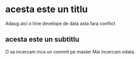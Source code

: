 # acesta este un titlu

Adaug aici o linie develope
de data asta fara conflict

## acesta este un subtitlu

O sa incercam inca un commit pe master
Mai incercam odata.
